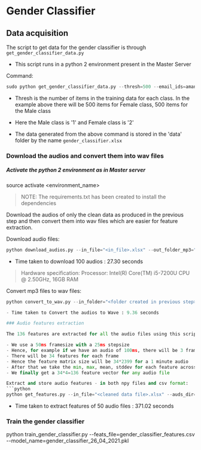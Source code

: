 # Gender Classifier

## Data acquisition

The script to get data for the gender classifier is through `get_gender_classifier_data.py`

- This script runs in a python 2 environment present in the Master Server

Command:
```python
sudo python get_gender_classifier_data.py --thresh=500 --email_ids=aman.khullar@oniondev.com --start_date=2019-01-01 --end_date=2019-03-31 --output=/tmp/gender_classifier.xlsx
```

- Thresh is the number of items in the training data for each class. In the example above there will be 500 items for Female class, 500 items for the Male class

- Here the Male class is '1' and Female class is '2'

- The data generated from the above command is stored in the 'data' folder by the name `gender_classifier.xlsx`


### Download the audios and convert them into wav files

##### Activate the python 2 environment as in Master server
source activate <environment_name>
> NOTE: The requirements.txt has been created to install the dependencies

Download the audios of only the clean data as produced in the previous step and then convert them into wav files which are easier for feature extraction.

Download audio files:
```python
python download_audios.py --in_file="<in_file>.xlsx" --out_folder_mp3="<folder name>"
```
- Time taken to download 100 audios : 27.30 seconds

> Hardware specification: Processor: Intel(R) Core(TM) i5-7200U CPU @ 2.50GHz, 16GB RAM

Convert mp3 files to wav files:
```python
python convert_to_wav.py --in_folder="<folder created in previous step>" --out_folder="<folder containing wav audios>"

- Time taken to Convert the audios to Wave : 9.36 seconds

### Audio features extraction

The 136 features are extracted for all the audio files using this script. Corresponding feature files in the form of numpy arrays are saved. The audio features are extracted using [PyAudioAnalysis library](https://github.com/tyiannak/pyAudioAnalysis/wiki/3.-Feature-Extraction). 4 values (min, max, mean, stddev) from the 34 features are extracted to get the 136 (34*4) features.

- We use a 50ms framesize with a 25ms stepsize
- Hence, for example if we have an audio of 100ms, there will be 3 frames and for a 1min audio there will be 2399 frames
- There will be 34 features for each frame
- Hence the feature matrix size will be 34*2399 for a 1 minute audio
- After that we take the min, max, mean, stddev for each feature across all the frames
- We finally get a 34*4=136 feature vector for any audio file

Extract and store audio features - in both npy files and csv format:
```python
python get_features.py --in_file="<cleaned data file>.xlsx" --auds_dir="<wav files>" --out_file="<features csv>.csv" --feats_dir="<dir containing npy files for features>"
```

- Time taken to extract features of 50 audio files : 371.02 seconds


### Train the gender classifier

python train_gender_classifier.py --feats_file=gender_classifier_features.csv --model_name=gender_classifier_26_04_2021.pkl
